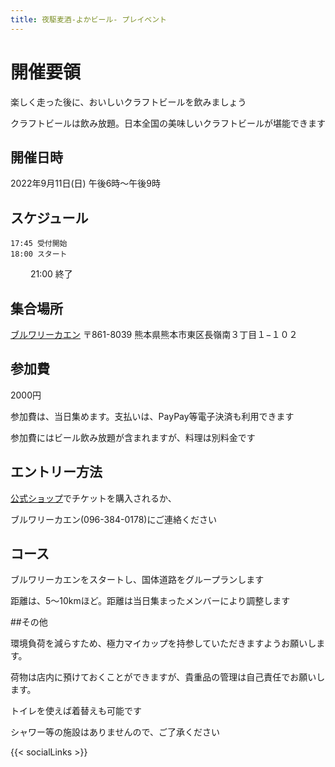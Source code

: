 ```yaml
---
title: 夜駆麦酒-よかビール- プレイベント
---
```


#  開催要領

楽しく走った後に、おいしいクラフトビールを飲みましょう

クラフトビールは飲み放題。日本全国の美味しいクラフトビールが堪能できます

## 開催日時

2022年9月11日(日) 午後6時〜午後9時
    
## スケジュール
    17:45 受付開始
    18:00 スタート
　　 21:00 終了
## 集合場所

[ブルワリーカエン](https://g.page/kaen-kumamoto?share)
〒861-8039 熊本県熊本市東区長嶺南３丁目１−１０２

## 参加費

2000円

参加費は、当日集めます。支払いは、PayPay等電子決済も利用できます

参加費にはビール飲み放題が含まれますが、料理は別料金です

## エントリー方法

[公式ショップ](https://last-dragon-ultra.stores.jp/items/6307eb715b9b75705cbb1b51)でチケットを購入されるか、

ブルワリーカエン(096-384-0178)にご連絡ください

## コース
ブルワリーカエンをスタートし、国体道路をグループランします

距離は、5〜10kmほど。距離は当日集まったメンバーにより調整します

##その他

環境負荷を減らすため、極力マイカップを持参していただきますようお願いします。

荷物は店内に預けておくことができますが、貴重品の管理は自己責任でお願いします。

トイレを使えば着替えも可能です

シャワー等の施設はありませんので、ご了承ください

{{< socialLinks >}}
